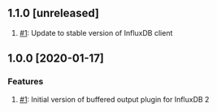 ## 1.1.0 [unreleased]
1. [#1](https://github.com/bonitoo-io/influxdb-plugin-fluent/pull/3): Update to stable version of InfluxDB client

## 1.0.0 [2020-01-17]

### Features
1. [#1](https://github.com/bonitoo-io/influxdb-plugin-fluent/pull/1): Initial version of buffered output plugin for InfluxDB 2
 
